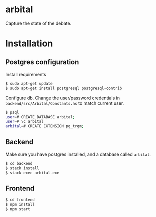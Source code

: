 # arbital
Capture the state of the debate. 

# Installation
## Postgres configuration
Install requirements
```bash
$ sudo apt-get update
$ sudo apt-get install postgresql postgresql-contrib
```
Configure db. Change the user/password credentials in `backend/src/Arbital/Constants.hs` to match current user.
```bash
$ psql
user=# CREATE DATABASE arbital;
user=# \c arbital
arbital=# CREATE EXTENSION pg_trgm;
```
## Backend
Make sure you have postgres installed, and a database called `arbital`.
```bash
$ cd backend
$ stack install
$ stack exec arbital-exe
```
## Frontend
```bash
$ cd frontend
$ npm install
$ npm start
```
